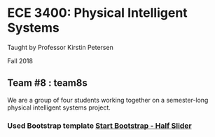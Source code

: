 # ECE 3400: Physical Intelligent Systems 
Taught by Professor Kirstin Petersen

Fall 2018

## Team #8 : team8s
We are a group of four students working together on a semester-long physical intelligent systems project. 


 
### Used Bootstrap template [Start Bootstrap - Half Slider](https://startbootstrap.com/template-overviews/half-slider/)

